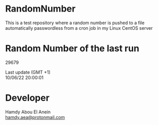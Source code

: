 # RandomNumber    
This is a test repository where a random number is pushed to a file automatically passwordless from a cron job in my Linux CentOS server    
# Random Number of the last run   
29679
      
Last update (GMT +1)    
10/06/22 20:00:01
# Developer    
Hamdy Abou El Anein   
hamdy.aea@protonmail.com
